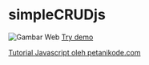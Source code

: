 # simpleCRUDjs
![Gambar Web](https://1.bp.blogspot.com/-XPeggDk2604/WnbP2s3etSI/AAAAAAAAAqQ/ZcPbzxmVqMkPJijTsW4wevvUCEslH2dYACLcBGAs/s1600/121.jpg)
[Try demo](http://larapin.id/simplecrudjs/)

[Tutorial Javascript oleh petanikode.com](https://www.petanikode.com/javascript-fungsi/) 
